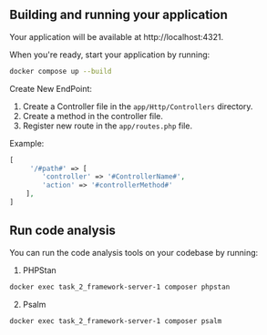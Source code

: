 ## Building and running your application



Your application will be available at http://localhost:4321.

When you're ready, start your application by running:
```bash
docker compose up --build
```


Create New EndPoint: 

1. Create a Controller file in the `app/Http/Controllers` directory.
2. Create a method in the controller file.
3. Register new route in the `app/routes.php` file.

Example: 
 
```php  
[
     '/#path#' => [
        'controller' => '#ControllerName#',
        'action' => '#controllerMethod#'
    ],
]
```

## Run code analysis

You can run the code analysis tools on your codebase by running:

1. PHPStan
```bash
docker exec task_2_framework-server-1 composer phpstan
```

2. Psalm
```bash
docker exec task_2_framework-server-1 composer psalm
```

